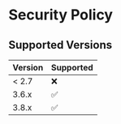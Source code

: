 # Security Policy

## Supported Versions


| Version | Supported          |
| ------- | ------------------ |
| < 2.7   | :x:                |
| 3.6.x   | :white_check_mark: |
| 3.8.x   | :white_check_mark: |
